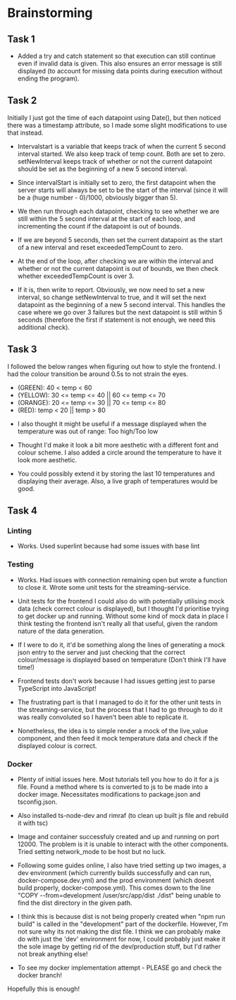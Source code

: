 # Brainstorming

## Task 1

- Added a try and catch statement so that execution can still continue even if invalid data is given. This also ensures an error message is still displayed (to account for missing data points during execution without ending the program).

## Task 2

Initially I just got the time of each datapoint using Date(), but then noticed there was a timestamp attribute, so I made some slight modifications to use that instead.

- Intervalstart is a variable that keeps track of when the current 5 second interval started. We also keep track of temp count. Both are set to zero. setNewInterval keeps track of whether or not the current datapoint should be set as the beginning of a new 5 second interval.

- Since intervalStart is initially set to zero, the first datapoint when the server starts will always be set to be the start of the interval (since it will be a (huge number - 0)/1000, obviously bigger than 5).

- We then run through each datapoint, checking to see whether we are still within the 5 second interval at the start of each loop, and incrementing the count if the datapoint is out of bounds.

- If we are beyond 5 seconds, then set the current datapoint as the start of a new interval and reset exceededTempCount to zero.

- At the end of the loop, after checking we are within the interval and whether or not the current datapoint is out of bounds, we then check whether exceededTempCount is over 3.

- If it is, then write to report. Obviously, we now need to set a new interval, so change setNewInterval to true, and it will set the next datapoint as the beginning of a new 5 second interval. This handles the case where we go over 3 failures but the next datapoint is still within 5 seconds (therefore the first if statement is not enough, we need this additional check).

## Task 3

I followed the below ranges when figuring out how to style the frontend. I had the colour transition be around 0.5s to not strain the eyes.

- (GREEN): 40 < temp < 60
- (YELLOW): 30 <= temp <= 40 || 60 <= temp <= 70
- (ORANGE): 20 <= temp <= 30 || 70 <= temp <= 80
- (RED): temp < 20 || temp > 80

* I also thought it might be useful if a message displayed when the temperature was out of range: Too high/Too low

* Thought I'd make it look a bit more aesthetic with a different font and colour scheme. I also added a circle around the temperature
  to have it look more aesthetic.

* You could possibly extend it by storing the last 10 temperatures and displaying their average. Also, a live graph of temperatures would be good.

## Task 4

### Linting

- Works. Used superlint because had some issues with base lint

### Testing

- Works. Had issues with connection remaining open but wrote a function to close it. Wrote some unit tests for the streaming-service.

- Unit tests for the frontend I could also do with potentially utilising mock data (check correct colour is displayed), but I
  thought I'd prioritise trying to get docker up and running. Without some kind of mock data in place I think testing the frontend isn't really all that useful, given the random nature of the data generation.

- If I were to do it, it'd be something along the lines of generating a mock json entry to the server and just checking that the correct colour/message is displayed based on temperature (Don't think I'll have time!)

- Frontend tests don't work because I had issues getting jest to parse TypeScript into JavaScript!

- The frustrating part is that I managed to do it for the other unit tests in the streaming-service, but the process that I had to go through to do it was really convoluted so I haven't been able to replicate it.

- Nonetheless, the idea is to simple render a mock of the live_value component, and then feed it mock temperature data and check if the displayed colour is correct.

### Docker

- Plenty of initial issues here. Most tutorials tell you how to do it for a js file. Found a method where ts is converted to js to be made into
  a docker image. Necessitates modifications to package.json and tsconfig.json.

- Also installed ts-node-dev and rimraf (to clean up built js file and rebuild it with tsc)

- Image and container successfuly created and up and running on port 12000. The problem is it is unable to interact with the other components. Tried setting network_mode to be host but no luck.

- Following some guides online, I also have tried setting up two images, a dev environment (which currently builds successfully and can run, docker-compose.dev.yml) and the prod environment (which doesnt build properly, docker-compose.yml). This comes down to the line "COPY --from=development /user/src/app/dist ./dist" being unable to find the dist directory in the given path.

- I think this is because dist is not being properly created when "npm run build" is called in the "development" part of the dockerfile. However, I'm not sure why its not making the dist file. I think we can probably make do with just the 'dev' environment for now, I could probably just make it the sole image by getting rid of the dev/production stuff, but I'd rather not break anything else!

* To see my docker implementation attempt - PLEASE go and check the docker branch!

Hopefully this is enough!
